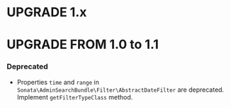 UPGRADE 1.x
===========

UPGRADE FROM 1.0 to 1.1
=======================

### Deprecated
- Properties `time` and `range` in `Sonata\AdminSearchBundle\Filter\AbstractDateFilter` are deprecated. Implement `getFilterTypeClass` method.
